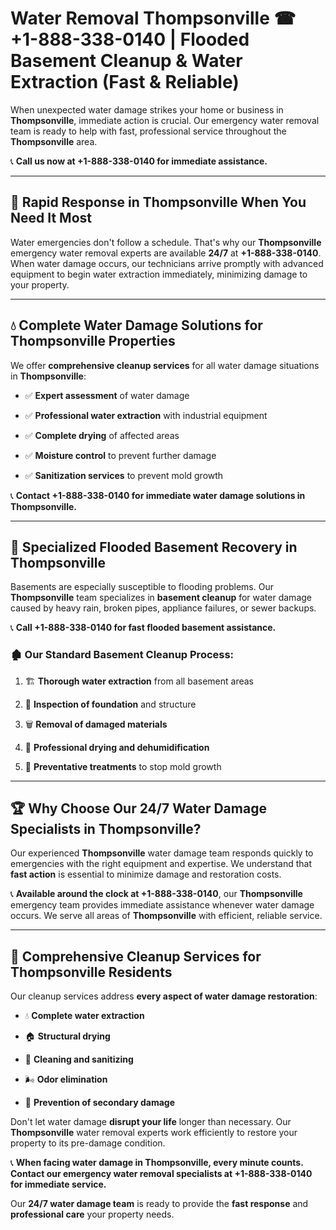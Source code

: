 # Water Removal Thompsonville ☎ +1-888-338-0140 | Flooded Basement Cleanup & Water Extraction (Fast & Reliable)

When unexpected water damage strikes your home or business in **Thompsonville**, immediate action is crucial. Our emergency water removal team is ready to help with fast, professional service throughout the **Thompsonville** area. 

📞 **Call us now at +1-888-338-0140 for immediate assistance.**
---
## 🚀 Rapid Response in Thompsonville When You Need It Most
Water emergencies don't follow a schedule. That's why our **Thompsonville** emergency water removal experts are available **24/7** at **+1-888-338-0140**. When water damage occurs, our technicians arrive promptly with advanced equipment to begin water extraction immediately, minimizing damage to your property.
---
## 💧 Complete Water Damage Solutions for Thompsonville Properties
We offer **comprehensive cleanup services** for all water damage situations in **Thompsonville**:
- ✅ **Expert assessment** of water damage  
- ✅ **Professional water extraction** with industrial equipment  
- ✅ **Complete drying** of affected areas  
- ✅ **Moisture control** to prevent further damage  
- ✅ **Sanitization services** to prevent mold growth  
📞 **Contact +1-888-338-0140 for immediate water damage solutions in Thompsonville.**
---
## 🌊 Specialized Flooded Basement Recovery in Thompsonville
Basements are especially susceptible to flooding problems. Our **Thompsonville** team specializes in **basement cleanup** for water damage caused by heavy rain, broken pipes, appliance failures, or sewer backups. 
📞 **Call +1-888-338-0140 for fast flooded basement assistance.**
### 🏚️ Our Standard Basement Cleanup Process:
1. 🏗️ **Thorough water extraction** from all basement areas  
2. 🔎 **Inspection of foundation** and structure  
3. 🗑️ **Removal of damaged materials**  
4. 💨 **Professional drying and dehumidification**  
5. 🚫 **Preventative treatments** to stop mold growth  
---
## 🏆 Why Choose Our 24/7 Water Damage Specialists in Thompsonville?
Our experienced **Thompsonville** water damage team responds quickly to emergencies with the right equipment and expertise. We understand that **fast action** is essential to minimize damage and restoration costs.
📞 **Available around the clock at +1-888-338-0140**, our **Thompsonville** emergency team provides immediate assistance whenever water damage occurs. We serve all areas of **Thompsonville** with efficient, reliable service.
---
## 🧹 Comprehensive Cleanup Services for Thompsonville Residents
Our cleanup services address **every aspect of water damage restoration**:
- 💧 **Complete water extraction**  
- 🏠 **Structural drying**  
- 🧼 **Cleaning and sanitizing**  
- 🌬️ **Odor elimination**  
- 🚫 **Prevention of secondary damage**  
Don't let water damage **disrupt your life** longer than necessary. Our **Thompsonville** water removal experts work efficiently to restore your property to its pre-damage condition.
📞 **When facing water damage in Thompsonville, every minute counts. Contact our emergency water removal specialists at +1-888-338-0140 for immediate service.**
Our **24/7 water damage team** is ready to provide the **fast response** and **professional care** your property needs.
